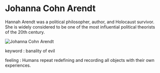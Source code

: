 # Johanna Cohn Arendt

Hannah Arendt was a political philosopher, author, and Holocaust survivor. She is widely considered to be one of the most influential political theorists of the 20th century.

![Johanna Cohn Arendt](https://upload.wikimedia.org/wikipedia/commons/b/b1/Hannah_Arendt_1933.jpg)

keyword : banality of evil
<br/>

feeling : Humans repeat redefining and recording all objects with their own experiences.

